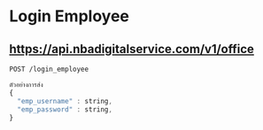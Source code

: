 # Login Employee

## https://api.nbadigitalservice.com/v1/office

```http
POST /login_employee
```

```javascript
ตัวอย่างการส่ง
{
  "emp_username" : string,
  "emp_password" : string,
}
```
